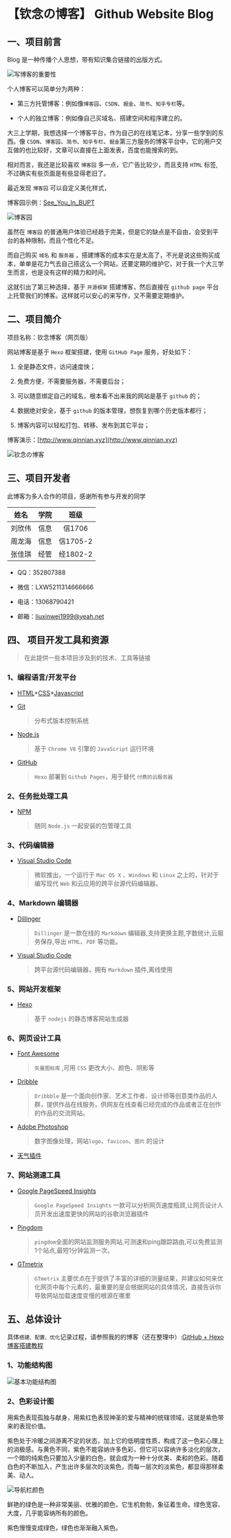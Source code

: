 # 【钦念の博客】 Github Website Blog

## 一、项目前言

Blog 是一种传播个人思想，带有知识集合链接的出版方式。

![写博客的重要性](https://ae01.alicdn.com/kf/H649e1bfa684f4b6e99c1ea3de93e54ff1.png)

个人博客可以简单分为两种：

- 第三方托管博客：例如像`博客园`、`CSDN`、`掘金`、`简书`、`知乎专栏`等。

- 个人的独立博客：例如像自己买域名、搭建空间和程序建立的。

大三上学期，我想选择一个博客平台，作为自己的在线笔记本，分享一些学到的东西。像 `CSDN`、`博客园`、`简书`、`知乎专栏`、`掘金`第三方服务的博客平台中，它的用户交互做的也比较好，文章可以直接在上面发表，百度也能搜索的到。

相对而言，我还是比较喜欢 `博客园` 多一点，它广告比较少，而且支持 `HTML` 标签,不过确实有些页面是有些显得老旧了。

最近发现 `博客园` 可以自定义美化样式，

博客园示例：[See_You_In_BUPT](https://www.cnblogs.com/qinnian/)

![博客园](https://ae01.alicdn.com/kf/Hba08f0941c6842f9b1759afb37baf496l.jpg)

虽然在 `博客园` 的普通用户体验已经趋于完美，但是它的缺点是不自由，会受到平台的各种限制，而且个性化不足。

而自己购买 `域名` 和 `服务器` ，搭建博客的成本实在是太高了，不光是说这些购买成本，单单是花力气去自己搭这么一个网站，还要定期的维护它，对于我一个大三学生而言，也是没有这样的精力和时间。

这就引出了第三种选择，基于 `开源框架` 搭建博客，然后直接在 `github page` 平台上托管我们的博客。这样就可以安心的来写作，又不需要定期维护。


## 二、项目简介

项目名称：钦念博客（网页版）

网站博客是基于 `Hexo` 框架搭建，使用 `GitHub Page` 服务，好处如下：

1. 全是静态文件，访问速度快；

2. 免费方便，不需要服务器，不需要后台；

3. 可以随意绑定自己的域名，根本看不出来我的网站是基于 `github` 的；

4. 数据绝对安全，基于 `github` 的版本管理，想恢复到哪个历史版本都行；

5. 博客内容可以轻松打包、转移、发布到其它平台；

博客演示：[http://www.qinnian.xyz](http://www.qinnian.xyz)

![钦念の博客](https://ae01.alicdn.com/kf/H0b26ffb4ddad4ec79a8e99d86cad11ecQ.jpg)

## 三、项目开发者

此博客为多人合作的项目，感谢所有参与开发的同学

姓名|学院|班级
---|:--:|:---:
刘欣伟|信息|信1706
周龙海|信息|信1705-2
张佳琪|经管|经1802-2

- QQ：352807388

- 微信：LXW5211314666666

- 电话：13068790421

- 邮箱：liuxinwei1999@yeah.net

## 四、 项目开发工具和资源

>在此提供一些本项目涉及到的技术、工具等链接


### 1、编程语言/开发平台

- [HTML](https://html.spec.whatwg.org/multipage/)+[CSS](https://developer.mozilla.org/en-US/docs/Archive/CSS3)+[Javascript](https://en.wikipedia.org/wiki/JavaScript)

- [Git](https://git-scm.com/) 
    
    >分布式版本控制系统

- [Node.js](https://nodejs.org/en/) 
    
    >基于 `Chrome V8` 引擎的 `JavaScript` 运行环境

- [GitHub](https://github.com) 
    
    >`Hexo` 部署到 `Github Pages`，用于替代 `付费的云服务器`

### 2、任务批处理工具

- [NPM](https://www.npmjs.com) 
    
    >随同 `Node.js` 一起安装的包管理工具
      
### 3、代码编辑器

- [Visual Studio Code](https://code.visualstudio.com/) 
    
    >微软推出，一个运行于 `Mac OS X` 、`Windows` 和 `Linux` 之上的，针对于编写现代 `Web` 和云应用的跨平台源代码编辑器。

### 4、Markdown 编辑器

- [Dillinger](https://dillinger.io/) 
    
    >`Dillinger` 是一款在线的 `Markdown` 编辑器,支持更换主题,字数统计,云服务保存,导出 `HTML`、`PDF` 等功能。

- [Visual Studio Code](https://code.visualstudio.com/) 

    >跨平台源代码编辑器，拥有 `Markdown` 插件,离线使用

### 5、网站开发框架

- [Hexo](https://hexo.io/zh-cn/) 
    
    >基于 `nodejs` 的静态博客网站生成器

### 6、网页设计工具

- [Font Awesome](https://fontawesome.com/?from=io) 
    
    >`矢量图标库` ,可用 `CSS` 更改大小、颜色、阴影等

- [Dribble](https://dribbble.com/)

    >`Dribbble` 是一个面向创作家、艺术工作者、设计师等创意类作品的人群，提供作品在线服务，供网友在线查看已经完成的作品或者正在创作的作品的交流网站。

- [Adobe Photoshop](https://www.adobe.com/products/photoshop.html) 
    >数字图像处理，网站`logo`、`favicon`、`图片` 的设计

- [天气插件](https://cj.weather.com.cn/plugin/pc)

### 7、网站测速工具

- [Google PageSpeed Insights](https://developers.google.com/speed/pagespeed/insights/)
    
    >`Google PageSpeed Insights` 一款可以分析网页速度瓶颈,让网页设计人员开发出速度更快的网站的谷歌浏览器插件

- [Pingdom](https://tools.pingdom.com/) 
    
    >`pingdom`全面的网站监测服务网站,可测速和ping跟踪路由,可以免费监测1个站点,最短1分钟监测一次。

- [GTmetrix](https://gtmetrix.com/) 
    
    >`GTmetrix` 主要优点在于提供了丰富的详细的测量结果，并建议如何来优化网页中每个元素的，最重要的是会根据网站的具体情况，直接告诉你导致网站加载速度变慢的根源在哪里

## 五、总体设计

具体`搭建、配置、优化`记录过程，请参照我的的博客（还在整理中）:[GitHub + Hexo 博客搭建教程](https://qinnian.xyz/Hexo+GitHub%E5%8D%9A%E5%AE%A2%E6%90%AD%E5%BB%BA%E6%95%99%E7%A8%8B.html)

### 1、功能结构图

![基本功能结构图](https://ae01.alicdn.com/kf/Hfc6c113a6ce84a64bfcd4570c2e0f22ak.png)

### 2、色彩设计图

用紫色表现孤独与献身，用紫红色表现神圣的爱与精神的统辖领域，这就是紫色带来的表现价值。

紫色处于冷暖之间游离不定的状态，加上它的低明度性质，构成了这一色彩心理上的消极感。与黄色不同，紫色不能容纳许多色彩，但它可以容纳许多淡化的层次，一个暗的纯紫色只要加入少量的白色，就会成为一种十分优美、柔和的色彩。随着白色的不断加入，产生出许多层次的淡紫色，而每一层次的淡紫色，都显得那样柔美、动人。

![导航栏颜色](https://ae01.alicdn.com/kf/H6598f18adb734307ab92ec651e942fael.jpg)

鲜艳的绿色是一种非常美丽、优雅的颜色，它生机勃勃，象征着生命。绿色宽容、大度，几乎能容纳所有的颜色。

紫色慢慢变成绿色，绿色也渐渐融入紫色。

